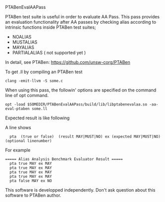 PTABenEvalAAPass



PTABen test suite is useful in order to evaluate AA Pass. 
This pass provides an evaluation functionality after AA passes 
by checking alias according to intrinsic functions inside PTABen test suites;

- NOALIAS
- MUSTALIAS
- MAYALIAS
- PARTIALALIAS ( not supported yet )

In detail, see PTABen: https://github.com/unsw-corg/PTABen

To get .ll by compiling an PTABen test
```
clang -emit-llvm -S some.c
```

When using this pass, the followin' options are specified on the command line of opt command.

```
opt -load $SOMEDIR/PTABenEvalAAPass/build/lib/libptabenevalaa.so -aa-eval-ptaben some.ll
```

Expected result is like following

A line shows
```
  pta  (true or false)  (result MAY|MUST|NO) ex (expected MAY|MUST|NO)  (optional linenumber)
```  

For example
```
===== Alias Analysis Benchmark Evaluator Result =====
  pta true MAY ex MAY
  pta true MAY ex MAY
  pta true MAY ex MAY
  pta true MAY ex MAY
  pta false MAY ex NO
```

This software is developped independently. Don't ask question about this software to PTABen author.
